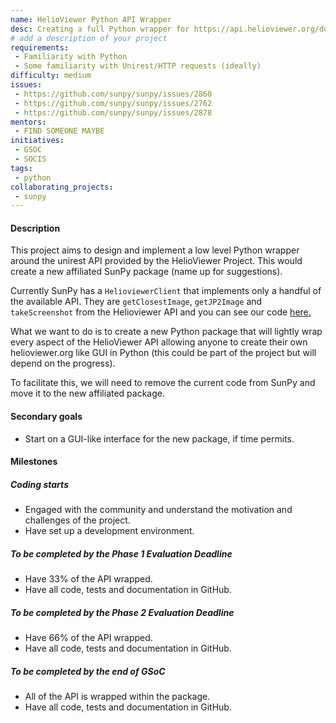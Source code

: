 ```yaml
---
name: HelioViewer Python API Wrapper
desc: Creating a full Python wrapper for https://api.helioviewer.org/docs/v2/.
# add a description of your project
requirements:
 - Familiarity with Python
 - Some familiarity with Unirest/HTTP requests (ideally)
difficulty: medium
issues:
 - https://github.com/sunpy/sunpy/issues/2860
 - https://github.com/sunpy/sunpy/issues/2762
 - https://github.com/sunpy/sunpy/issues/2878
mentors:
 - FIND SOMEONE MAYBE
initiatives:
 - GSOC
 - SOCIS
tags:
 - python
collaborating_projects:
 - sunpy
---
```


#### Description

This project aims to design and implement a low level Python wrapper around the
unirest API provided by the HelioViewer Project. This would create a new affiliated SunPy package (name up for suggestions).

Currently SunPy has a `HelioviewerClient` that implements only a handful of the available API.
They are `getClosestImage`, `getJP2Image` and `takeScreenshot` from the Helioviewer API and you can see our code [here.](https://github.com/sunpy/sunpy/blob/master/sunpy/net/helioviewer.py)

What we want to do is to create a new Python package that will lightly wrap every aspect of the HelioViewer API allowing anyone to create their own helioviewer.org like GUI in Python (this could be part of the project but will depend on the progress).

To facilitate this, we will need to remove the current code from SunPy and move it to the new affiliated package.
#### Secondary goals

* Start on a GUI-like interface for the new package, if time permits.

#### Milestones

##### Coding starts

* Engaged with the community and understand the motivation and challenges of the project.
* Have set up a development environment.

##### To be completed by the Phase 1 Evaluation Deadline

* Have 33% of the API wrapped.
* Have all code, tests and documentation in GitHub.

##### To be completed by the Phase 2 Evaluation Deadline

* Have 66% of the API wrapped.
* Have all code, tests and documentation in GitHub.

##### To be completed by the end of GSoC

* All of the API is wrapped within the package.
* Have all code, tests and documentation in GitHub.

